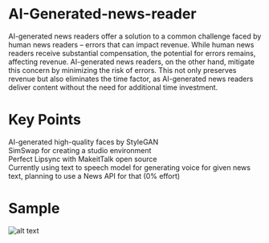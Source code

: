 # AI-Generated-news-reader  
AI-generated news readers offer a solution to a common challenge faced by human news readers – errors that can impact revenue. While human news readers receive substantial compensation, the potential for errors remains, affecting revenue. AI-generated news readers, on the other hand, mitigate this concern by minimizing the risk of errors. This not only preserves revenue but also eliminates the time factor, as AI-generated news readers deliver content without the need for additional time investment.

# Key Points   
AI-generated high-quality faces by StyleGAN   
SimSwap for creating a studio environment   
Perfect Lipsync with MakeitTalk open source   
Currently using text to speech model for generating voice for given news text, planning to use a News API for that (0% effort)

# Sample
![alt text]([https://github.com/Kashyap2502/AI-Generated-news-reader/blob/main/Outs/img.jpg?raw=true])





